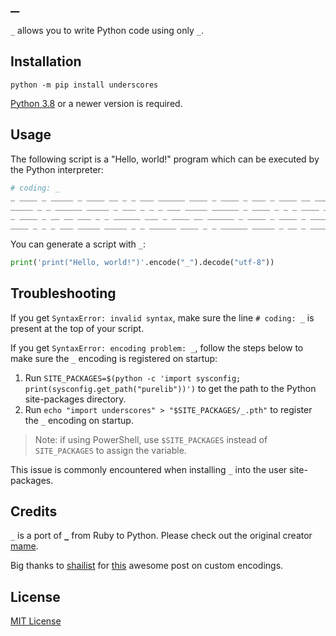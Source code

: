 # `_`

`_` allows you to write Python code using only `_`.

## Installation

```shell
python -m pip install underscores
```

[Python 3.8](https://www.python.org/downloads/) or a newer version is required.

## Usage

The following script is a "Hello, world!" program which can be executed by the Python interpreter:

```python
# coding: _
_ ____ _ _____ _ ____ __ _ _ ___ ______ ____ _ ____ _ ___ _ ____ __ ___ _ __ _
_____ _ _ ______ _____ _ ___ _ _ _ ___ _____ ______ _ ____ _ _ _ ____ _ _ _ ____
_ ____ _ __ __ ___ _ _ ______ ___ _ ____ __ ______ _ ____ _ ____ _ ____ __ _ _
____ _ _ _ ___ _____ _____ _ _ ______ ____ _ _ ______ _____ _ __ _ ______
```

You can generate a script with `_`:

```python
print('print("Hello, world!")'.encode("_").decode("utf-8"))
```

## Troubleshooting

If you get `SyntaxError: invalid syntax`, make sure the line `# coding: _` is present at the top of your script.

If you get `SyntaxError: encoding problem: _`, follow the steps below to make sure the `_` encoding is registered on startup:

1. Run `SITE_PACKAGES=$(python -c 'import sysconfig; print(sysconfig.get_path("purelib"))')` to get the path to the Python site-packages directory.
2. Run `echo "import underscores" > "$SITE_PACKAGES/_.pth"` to register the `_` encoding on startup.

> Note: if using PowerShell, use `$SITE_PACKAGES` instead of `SITE_PACKAGES` to assign the variable.

This issue is commonly encountered when installing `_` into the user site-packages.

## Credits

`_` is a port of [`_`](https://github.com/mame/_) from Ruby to Python.
Please check out the original creator [mame](https://github.com/mame).

Big thanks to [shailist](https://github.com/shailist) for [this](https://shailist.github.io/posts/python-source-preprocessor-custom-encoding/) awesome post on custom encodings.

## License

[MIT License](LICENSE.txt)
